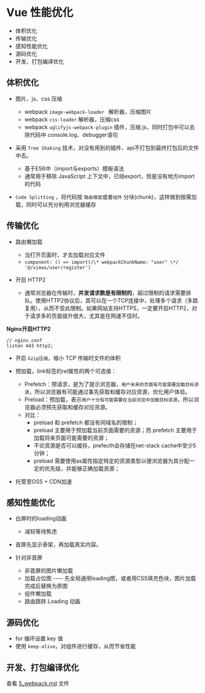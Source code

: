 # Vue 性能优化

* 体积优化
* 传输优化
* 感知性能优化
* 源码优化
* 开发、打包编译优化

## 体积优化
* 图片、js、css 压缩

  * webpack `image-webpack-loader ` 解析器，压缩图片
  * webpack `css-loader` 解析器，压缩css
  * webpack `uglifyjs-webpack-plugin` 插件，压缩 js，同时打包中可以去除代码中 console.log、debugger语句
* 采用 `Tree Shaking` 技术，对没有用到的插件、api不打包到最终打包后的文件中去。

  * 基于ES6中（import与exports）模板语法
  * 通常用于移除 JavaScript 上下文中，已经export，但是没有地方import的代码
* `Code Splitting` ，将代码按 `路由维度`或者`组件` 分块(chunk)，这样做到按需加载，同时可以充分利⽤浏览器缓存

## 传输优化

* 路由懒加载

  * 当打开页面时，才去加载对应文件
  * `component: () => import(/\* webpackChunkName: "user" \*/ '@/views/user/register')`
* 开启 HTTP2
  * 通常浏览器在传输时，**并发请求数是有限制的**，超过限制的请求需要排队。使用HTTP2协议后，其可以在一个TCP连接中，处理多个请求（多路复用），从而不受此限制。如果网站支持HTTPS，一定要开启HTTP2，对于请求多的页面提升很大，尤其是在网速不佳时。


**Nginx开启HTTP2**

```nginx
// nginx.conf
listen 443 http2;
```

* 开启 `Gzip压缩`，缩小 TCP 传输时文件的体积

* 预加载，link标签的rel属性的两个可选值：

  * Prefetch：预请求，是为了提示浏览器，`用户未来的页面有可能需要加载目标资源`，所以浏览器有可能通过事先获取和缓存对应资源，优化用户体验。
  * Preload：预加载，表示`用户十分有可能需要在当前浏览中加载目标资源`，所以浏览器必须预先获取和缓存对应资源。
  * 对比：
    * preload 和 prefetch 都没有同域名的限制；
    * preload 主要用于预加载当前页面需要的资源；而 prefetch 主要用于加载将来页面可能需要的资源；
    * 不论资源是否可以缓存，prefecth会存储在net-stack cache中至少5分钟；
    * preload 需要使用as属性指定特定的资源类型以便浏览器为其分配一定的优先级，并能够正确加载资源；

* 托管至OSS + CDN加速

## 感知性能优化

* 白屏时的loading动画
  * 减轻等待焦虑

* 首屏先显示骨架，再加载真实内容。
* 针对非首屏
  * 非首屏的图片懒加载
  * 加载占位图 ---- 先全局通用loading图，或者用CSS填充色块，图片加载完成后替换为原图
  * 组件懒加载
  * 路由跳转 Loading 动画


## 源码优化

* for 循环设置 key 值
* 使用 `keep-alive`，对组件进行缓存，从而节省性能 

## 开发、打包编译优化

查看 [5_webpack.md](./5_webpack.md) 文件

